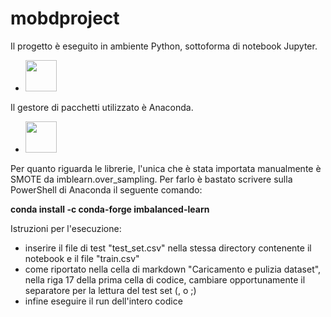 # mobdproject

Il progetto è eseguito in ambiente Python, sottoforma di notebook Jupyter.

- <img src="https://upload.wikimedia.org/wikipedia/commons/thumb/3/38/Jupyter_logo.svg/1200px-Jupyter_logo.svg.png" width=50px>

Il gestore di pacchetti utilizzato è Anaconda.

- <img src="https://upload.wikimedia.org/wikipedia/en/c/cd/Anaconda_Logo.png" width=50px>

Per quanto riguarda le librerie, l'unica che è stata importata manualmente è SMOTE da imblearn.over_sampling.
Per farlo è bastato scrivere sulla PowerShell di Anaconda il seguente comando:

**conda install -c conda-forge imbalanced-learn**


Istruzioni per l'esecuzione:
- inserire il file di test "test_set.csv" nella stessa directory contenente il notebook e il file "train.csv"
- come riportato nella cella di markdown "Caricamento e pulizia dataset", nella riga 17 della prima cella di codice, cambiare opportunamente il separatore per la lettura del test set (, o ;)
- infine eseguire il run dell'intero codice
